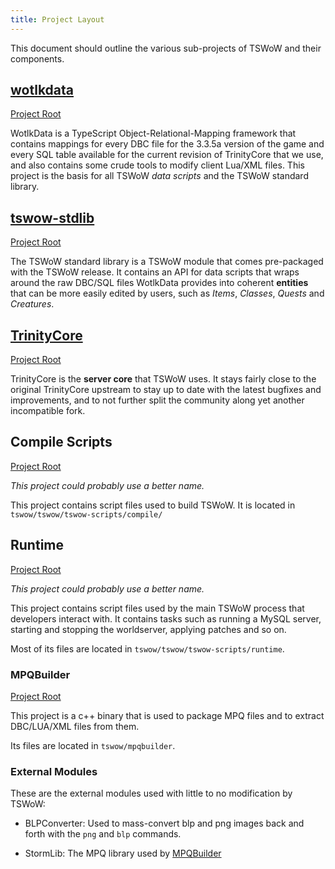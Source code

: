 ```yaml
---
title: Project Layout
---
```


This document should outline the various sub-projects of TSWoW and their components.

## [wotlkdata](../wotlkdata.md)

[Project Root](https://github.com/tswow/tswow/tree/master/tswow-scripts/wotlkdata)

WotlkData is a TypeScript Object-Relational-Mapping framework that contains mappings for every DBC file for the 3.3.5a version of the game and every SQL table available for the current revision of TrinityCore that we use, and also contains some crude tools to modify client Lua/XML files. This project is the basis for all TSWoW _data scripts_ and the TSWoW standard library.

## [tswow-stdlib](../tswow-stdlib.md)

[Project Root](https://github.com/tswow/tswow-stdlib)

The TSWoW standard library is a TSWoW module that comes pre-packaged with the TSWoW release. It contains an API for data scripts that wraps around the raw DBC/SQL files WotlkData provides into coherent **entities** that can be more easily edited by users, such as _Items_, _Classes_, _Quests_ and _Creatures_.

## [TrinityCore](../trinitycore.md)

[Project Root](https://github.com/tswow/TrinityCore/tree/tswow)

TrinityCore is the **server core** that TSWoW uses. It stays fairly close to the original TrinityCore upstream to stay up to date with the latest bugfixes and improvements, and to not further split the community along yet another incompatible fork. 

## Compile Scripts

[Project Root](https://github.com/tswow/tswow/tree/master/tswow-scripts/compile)

_This project could probably use a better name._

This project contains script files used to build TSWoW. It is located in `tswow/tswow/tswow-scripts/compile/`

## Runtime

[Project Root](https://github.com/tswow/tswow/tree/master/tswow-scripts/Runtime)

_This project could probably use a better name._

This project contains script files used by the main TSWoW process that developers interact with. It contains tasks such as running a MySQL server, starting and stopping the worldserver, applying patches and so on.

Most of its files are located in `tswow/tswow/tswow-scripts/runtime`.

### MPQBuilder

[Project Root](https://github.com/tswow/tswow/tree/master/mpqbuilder)

This project is a c++ binary that is used to package MPQ files and to extract DBC/LUA/XML files from them. 

Its files are located in `tswow/mpqbuilder`.

### External Modules

These are the external modules used with little to no modification by TSWoW:

- BLPConverter: Used to mass-convert blp and png images back and forth with the `png` and `blp` commands.

- StormLib: The MPQ library used by [MPQBuilder](#MPQBuilder)